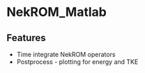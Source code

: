 # NekROM_Matlab
## Features
- Time integrate NekROM operators
- Postprocess - plotting for energy and TKE
